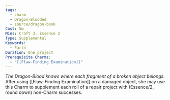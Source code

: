 ```yaml
---
tags:
  - charm
  - Dragon-Blooded
  - source/dragon-book
Cost: 5m
Mins: Craft 3, Essence 2
Type: Supplemental
Keywords:
  - Earth
Duration: One project
Prerequisite Charms:
  - "[[Flaw-Finding Examination]]"
---
```

*The Dragon-Blood knows where each fragment of a broken object belongs.*
After using [[Flaw-Finding Examination]] on a damaged object, she may use this Charm to supplement each roll of a repair project with (Essence/2, round down) non-Charm successes.